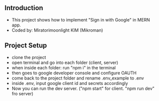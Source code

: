 ## Introduction
- This project shows how to implement "Sign in with Google" in MERN app. 
- Coded by: Miratorimoonlight KIM (Mikroman)

## Project Setup
- clone the project
- open terminal and go into each folder (client, server)
- when inside each folder: run "npm i" in the terminal
- then goes to google developer console and configure OAUTH
- come back to the project folder and rename .env_example to .env
- inside .env, input google client id and secrets accordingly
- Now you can run the dev server. ("npm start" for client. "npm run dev" fro server)
